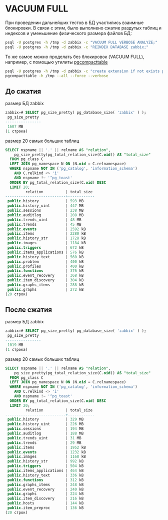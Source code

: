 # VACUUM FULL

При проведении дальнейших тестов в БД участились взаимные блокировки. В связи с этим, было выполнено сжатие раздутых таблиц и индексов и уменьшение физического размера файлов БД:

```bash
psql -U postgres -h /tmp -d zabbix -c "VACUUM FULL VERBOSE ANALYZE;"
psql -U postgres -h /tmp -d zabbix -c "REINDEX DATABASE zabbix;"
```

То же самое можно проделать без блокировок (VACUUM FULL), например, с помощью утилиты [pgcompacttable](https://github.com/dataegret/pgcompacttable)

```bash
psql -U postgres -h /tmp -d zabbix -c "create extension if not exists pgstattuple;"
pgcompacttable -h /tmp --all --force --verbose
```

## До сжатия

размер БД zabbix

```sql
zabbix=# SELECT pg_size_pretty( pg_database_size( 'zabbix' ) );
 pg_size_pretty
----------------
 1607 MB
(1 строка)
```

размер 20 самых больших таблиц

```sql
SELECT nspname || '.' || relname AS "relation",
    pg_size_pretty(pg_total_relation_size(C.oid)) AS "total_size"
  FROM pg_class C
  LEFT JOIN pg_namespace N ON (N.oid = C.relnamespace)
  WHERE nspname NOT IN ('pg_catalog', 'information_schema')
    AND C.relkind <> 'i'
    AND nspname !~ '^pg_toast'
  ORDER BY pg_total_relation_size(C.oid) DESC
  LIMIT 20;
         relation          | total_size
---------------------------+------------
 public.history            | 593 MB
 public.history_uint       | 447 MB
 public.sessions           | 238 MB
 public.auditlog           | 208 MB
 public.trends_uint        | 48 MB
 public.trends             | 45 MB
 public.events             | 2592 kB
 public.items              | 2280 kB
 public.history_str        | 1728 kB
 public.images             | 1184 kB
 public.triggers           | 672 kB
 public.items_applications | 576 kB
 public.history_text       | 560 kB
 public.problem            | 400 kB
 public.profiles           | 400 kB
 public.functions          | 376 kB
 public.event_recovery     | 368 kB
 public.item_discovery     | 304 kB
 public.graphs_items       | 288 kB
 public.graphs             | 272 kB
(20 строк)
```

## После сжатия

размер БД zabbix

```sql
zabbix=# SELECT pg_size_pretty( pg_database_size( 'zabbix' ) );
 pg_size_pretty
----------------
 1019 MB
(1 строка)
```

размер 20 самых больших таблиц

```sql
SELECT nspname || '.' || relname AS "relation",
    pg_size_pretty(pg_total_relation_size(C.oid)) AS "total_size"
  FROM pg_class C
  LEFT JOIN pg_namespace N ON (N.oid = C.relnamespace)
  WHERE nspname NOT IN ('pg_catalog', 'information_schema')
    AND C.relkind <> 'i'
    AND nspname !~ '^pg_toast'
  ORDER BY pg_total_relation_size(C.oid) DESC
  LIMIT 20;
         relation          | total_size
---------------------------+------------
 public.history            | 329 MB
 public.history_uint       | 226 MB
 public.sessions           | 194 MB
 public.auditlog           | 188 MB
 public.trends_uint        | 31 MB
 public.trends             | 29 MB
 public.items              | 1952 kB
 public.events             | 1232 kB
 public.images             | 1168 kB
 public.history_str        | 992 kB
 public.triggers           | 504 kB
 public.items_applications | 464 kB
 public.history_text       | 336 kB
 public.functions          | 312 kB
 public.graphs_items       | 248 kB
 public.event_recovery     | 240 kB
 public.graphs             | 224 kB
 public.item_discovery     | 216 kB
 public.hosts              | 144 kB
 public.item_preproc       | 136 kB
(20 строк)
```
